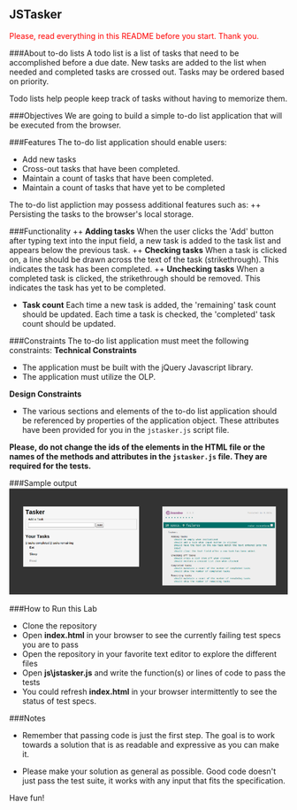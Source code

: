 JSTasker
---------------------------------------

<p style="color: red;">Please, read everything in this README before you start. Thank you.</p>

###About to-do lists
A todo list is a list of tasks that need to be accomplished before a due date. New tasks are added to the list when needed and completed tasks are crossed out. Tasks may be ordered based on priority.

Todo lists help people keep track of tasks without having to memorize them.

###Objectives
We are going to build a simple to-do list application that will be executed from the browser.

###Features
The to-do list application should enable users:
  + Add new tasks
  + Cross-out tasks that have been completed.
  + Maintain a count of tasks that have been completed.
  + Maintain a count of tasks that have yet to be completed

The to-do list appliction may possess additional features such as:
  ++ Persisting the tasks to the browser's local storage.


###Functionality
  ++  **Adding tasks**
  When the user clicks the 'Add' button after typing text into the input field, a new task is added to the task list and appears below the previous task.
  ++  **Checking tasks**
  When a task is clicked on, a line should be drawn across the text of the task (strikethrough). This indicates the task has been completed.
  ++  **Unchecking tasks**
  When a completed task is clicked, the strikethrough should be removed. This indicates the task has yet to be completed.
  +  **Task count**
  Each time a new task is added, the 'remaining' task count should be updated. Each time a task is checked, the 'completed' task count should be updated.

###Constraints
The to-do list application must meet the following constraints:
**Technical Constraints**
  + The application must be built with the jQuery Javascript library.
  + The application must utilize the OLP.

**Design Constraints**
  + The various sections and elements of the to-do list application should be referenced by properties of the application object. These attributes have been provided for you in the `jstasker.js` script file.

  **Please, do not change the ids of the elements in the HTML file or the names of the methods and attributes in the `jstasker.js` file. They are required for the tests.**

###Sample output
![JSTasker](jstasker_output.png)


###How to Run this Lab

+ Clone the repository
+ Open **index.html** in your browser to see the currently failing test specs you are to pass
+ Open the repository in your favorite text editor to explore the different files
+ Open **js\jstasker.js** and write the function(s) or lines of code to pass the tests
+ You could refresh **index.html** in your browser intermittently to see the status of test specs.

###Notes

+ Remember that passing code is just the first step. The goal is to work towards a solution that is as readable and expressive as you can make
it.

+ Please make your solution as general as possible. Good code doesn't just pass the test suite, it works with any input that fits the specification.

Have fun!


